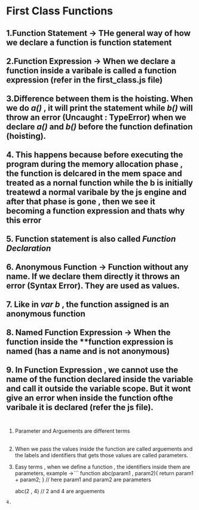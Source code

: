 # First Class Functions

1.**Function Statement** -> THe general way of how we declare a function is function statement<br><br>
2.**Function Expression** -> When we declare a function inside a varibale is called a function expression (refer in the **first_class.js** file) <br><br>
3.Difference between them is the hoisting. When we do ***a()*** , it will print the statement while ***b()*** will throw an error (Uncaught : TypeError) when we declare ***a()*** and ***b()*** before the function defination (hoisting).<br><br>
4. This happens because before executing the program during the memory allocation phase , the function is delcared in the mem space and treated as a nornal function while the b is initially treatewd a normal varibale by the js engine and after that phase is gone , then we see it becoming a function expression and thats why this error<br><br>
5. Function statement is also called ***Function Declaration*** <br><br>
6. **Anonymous Function** -> Function without any name. If we declare them directly it throws an error (Syntax Error). They are used as values. <br><br>
7. Like in ***var b*** , the function assigned is an anonymous function <br><br>
8. **Named Function Expression** -> When the function inside the **function expression is named (has a name and is not anonymous)<br><br>
9. In **Function Expression** , we cannot use the name of the function declared inside the variable and call it outside the variable scope. But it wont give an error when inside the function ofthe varibale it is declared (refer the js file).<br><br>
---
1. Parameter and Arguements are different terms <br><br>
2. When we pass the values inside the function are called arguements and the labels and identifiers that gets those values are called parameters.
3. Easy terms , when we define a function , the identifiers inside them are parameters, example ->``` function abc(param1 , param2){
        return param1 + param2;
   } // here param1 and param2 are parameters

   abc(2 , 4) // 2 and 4 are arguements
```
4. 
